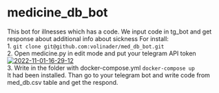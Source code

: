 # medicine_db_bot
This bot for illnesses which has a code. We input code in tg_bot and get response about additional info about sickness
For install:
<br>1. `git clone git@github.com:volinader/med_db_bot.git`
<br>2. Open medicine.py in edit mode and put your telegram API token
<br><a href="https://imgbb.com/"><img src="https://i.ibb.co/C6W2q5d/2022-11-01-16-29-12.png" alt="2022-11-01-16-29-12" border="0"></a>
<br>3. Write in the folder with docker-compose.yml `docker-compose up`
<br>It had been installed. Than go to your telegram bot and write code from med_db.csv table and get the respond.
